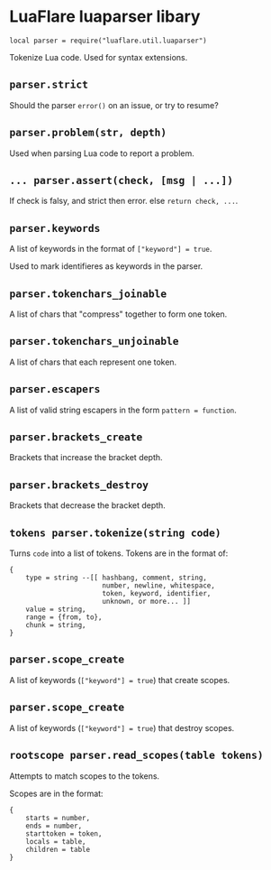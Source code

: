 # LuaFlare luaparser libary

`local parser = require("luaflare.util.luaparser")`

Tokenize Lua code.  Used for syntax extensions.

## `parser.strict`

Should the parser `error()` on an issue, or try to resume?

## `parser.problem(str, depth)`

Used when parsing Lua code to report a problem.

## `... parser.assert(check, [msg | ...])`

If check is falsy, and strict then error. else `return check, ...`.

## `parser.keywords`

A list of keywords in the format of `["keyword"] = true`.

Used to mark identifieres as keywords in the parser.

## `parser.tokenchars_joinable`

A list of chars that "compress" together to form one token.

## `parser.tokenchars_unjoinable`

A list of chars that each represent one token.

## `parser.escapers`

A list of valid string escapers in the form `pattern = function`.

## `parser.brackets_create`

Brackets that increase the bracket depth.

## `parser.brackets_destroy`

Brackets that decrease the bracket depth.

## `tokens parser.tokenize(string code)`

Turns `code` into a list of tokens.  Tokens are in the format of:

    {
    	type = string --[[ hashbang, comment, string, 
    	                   number, newline, whitespace,
    	                   token, keyword, identifier,
    	                   unknown, or more... ]]
    	value = string,
    	range = {from, to},
    	chunk = string,
    }

## `parser.scope_create`

A list of keywords (`["keyword"] = true`) that create scopes.

## `parser.scope_create`

A list of keywords (`["keyword"] = true`) that destroy scopes.

## `rootscope parser.read_scopes(table tokens)`

Attempts to match scopes to the tokens.

Scopes are in the format:

    {
        starts = number,
        ends = number,
        starttoken = token,
        locals = table,
        children = table
    }


